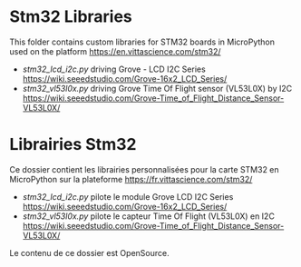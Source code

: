 # Stm32 Libraries
This folder contains custom libraries for STM32 boards in MicroPython used on the platform https://en.vittascience.com/stm32/

* _stm32_lcd_i2c.py_ driving Grove - LCD I2C Series https://wiki.seeedstudio.com/Grove-16x2_LCD_Series/
* _stm32_vl53l0x.py_ driving Grove Time Of Flight sensor (VL53L0X) by I2C https://wiki.seeedstudio.com/Grove-Time_of_Flight_Distance_Sensor-VL53L0X/

# Librairies Stm32
Ce dossier contient les librairies personnalisées pour la carte STM32 en MicroPython sur la plateforme https://fr.vittascience.com/stm32/

* _stm32_lcd_i2c.py_ pilote le module Grove LCD I2C Series https://wiki.seeedstudio.com/Grove-16x2_LCD_Series/
* _stm32_vl53l0x.py_ pilote le capteur Time Of Flight (VL53L0X) en I2C https://wiki.seeedstudio.com/Grove-Time_of_Flight_Distance_Sensor-VL53L0X/

Le contenu de ce dossier est OpenSource.
